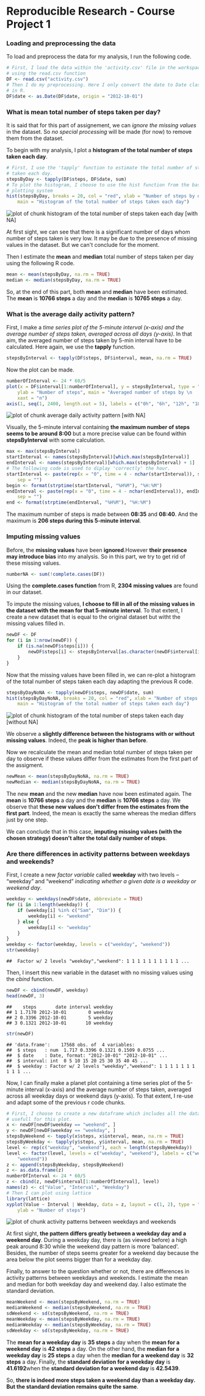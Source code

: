 Reproducible Research - Course Project 1
========================================================

### Loading and preprocessing the data
To load and preprocess the data for my analysis, I run the following code.  
 

```r
# First, I load the data within the 'activity.csv' file in the workspace
# using the read.csv function
DF <- read.csv("activity.csv")
# Then I do my preprocessing. Here I only convert the date to Date classes
# in R.
DF$date <- as.Date(DF$date, origin = "2012-10-01")
```


### What is mean total number of steps taken per day?  
It is said that for this part of assignement, we can *ignore the missing values* in the dataset. So *no special processing* will be made (for now) to remove them from the dataset.  

To begin with my analysis, I plot a **histogram of the total number of steps taken each day**.


```r
# First, I use the 'tapply' function to estimate the total number of steps
# taken each day.
stepsByDay <- tapply(DF$steps, DF$date, sum)
# To plot the histogram, I choose to use the hist function from the base
# plotting system
hist(stepsByDay, breaks = 20, col = "red", xlab = "Number of steps by day", 
    main = "Histogram of the total number of steps taken each day")
```

![plot of chunk histogram of the total number of steps taken each day [with NA]](figure/histogram_of_the_total_number_of_steps_taken_each_day__with_NA_.png) 


At first sight, we can see that there is a significant number of days whom number of steps taken is very low. It may be due to the presence of missing values in the dataset. But we can't conclude for the moment.

Then I estimate the **mean** and **median** total number of steps taken per day using the following R code.  


```r
mean <- mean(stepsByDay, na.rm = TRUE)
median <- median(stepsByDay, na.rm = TRUE)
```


So, at the end of this part, both **mean** and **median** have been estimated.
The **mean** is **10766 steps** a day and the **median** is **10765 steps** a day.  

### What is the average daily activity pattern?
First, I make a *time series plot of the 5-minute interval (x-axis) and the 
average number of steps taken, averaged across all days (y-axis)*. In that aim,
the averaged number of steps taken by 5-min interval have to be calculated. Here 
again, we use the **tapply** function.


```r
stepsByInterval <- tapply(DF$steps, DF$interval, mean, na.rm = TRUE)
```


Now the plot can be made.


```r
numberOfInterval <- 24 * 60/5
plot(x = DF$interval[1:numberOfInterval], y = stepsByInterval, type = "l", xlab = "Time", 
    ylab = "Number of steps", main = "Averaged number of steps by \n     5-minute interval", 
    xaxt = "n")
axis(1, seq(1, 2400, length.out = 5), labels = c("0h", "6h", "12h", "18h", "24h"))
```

![plot of chunk average daily activity pattern [with NA]](figure/average_daily_activity_pattern__with_NA_.png) 


Visually, the 5-minute interval containing **the maximum number of steps seems to be around 8:00** but a more precise value can be found within **stepsByInterval** with some calculation.  


```r
max <- max(stepsByInterval)
startInterval <- names(stepsByInterval)[which.max(stepsByInterval)]
endInterval <- names(stepsByInterval)[which.max(stepsByInterval) + 1]
# The following code is used to diplay 'correctly' the hour.
startInterval <- paste(rep(x = "0", time = 4 - nchar(startInterval)), startInterval, 
    sep = "")
begin <- format(strptime(startInterval, "%H%M"), "%H:%M")
endInterval <- paste(rep(x = "0", time = 4 - nchar(endInterval)), endInterval, 
    sep = "")
end <- format(strptime(endInterval, "%H%M"), "%H:%M")
```


The maximum number of steps is made between **08:35** and **08:40**. And the maximum is **206 steps during this 5-minute interval**.

### Imputing missing values  
Before, the **missing values** have been **ignored**.However **their presence may introduce bias** into my analysis. So in this part, we try to get rid of these missing values.  


```r
numberNA <- sum(!complete.cases(DF))
```


Using the **complete.cases function** from R, **2304 missing values** are found in our dataset.  

To impute the missing values, **I choose to fill in all of the missing values in the dataset with the mean for that 5-minute interval**.  To that extent, I create a new dataset that is equal to the original dataset but witht the missing values filled in.


```r
newDF <- DF
for (i in 1:nrow(newDF)) {
    if (is.na(newDF$steps[i])) {
        newDF$steps[i] <- stepsByInterval[as.character(newDF$interval[i])]
    }
}
```


Now that the missing values have been filled in, we can re-plot a histogram of the total number of steps taken each day adapting the previous R code.


```r
stepsByDayNoNA <- tapply(newDF$steps, newDF$date, sum)
hist(stepsByDayNoNA, breaks = 20, col = "red", xlab = "Number of steps by day", 
    main = "Histogram of the total number of steps taken each day")
```

![plot of chunk histogram of the total number of steps taken each day [without NA]](figure/histogram_of_the_total_number_of_steps_taken_each_day__without_NA_.png) 


We observe a **slightly difference between the histograms with or without missing values**. Indeed, the **peak is higher than before**.  

Now we recalculate the mean and median total number of steps taken per day to observe if these values differ from the estimates from the first part of the assigment.
 

```r
newMean <- mean(stepsByDayNoNA, na.rm = TRUE)
newMedian <- median(stepsByDayNoNA, na.rm = TRUE)
```


The new **mean** and the new **median** have now been estimated again. The **mean** is **10766 steps** a day and the **median** is **10766 steps** a day.  We observe that **these new values don't differ from the estimates from the first part**. Indeed, the mean is exactly the same whereas the median differs just by one step.  

We can conclude that in this case, **imputing missing values (with the chosen strategy) doesn't alter the total daily number of steps**.

### Are there differences in activity patterns between weekdays and weekends?

First, I create a new *factor variable* called **weekday** with two levels – “weekday” and “weekend” *indicating whether a given date is a weekday or weekend day*.   


```r
weekday <- weekdays(newDF$date, abbreviate = TRUE)
for (i in 1:length(weekday)) {
    if (weekday[i] %in% c("Sam", "Dim")) {
        weekday[i] <- "weekend"
    } else {
        weekday[i] <- "weekday"
    }
}
weekday <- factor(weekday, levels = c("weekday", "weekend"))
str(weekday)
```

```
##  Factor w/ 2 levels "weekday","weekend": 1 1 1 1 1 1 1 1 1 1 ...
```


Then, I insert this new variable in the dataset with no missing values using the *cbind* function.  


```r
newDF <- cbind(newDF, weekday)
head(newDF, 3)
```

```
##    steps       date interval weekday
## 1 1.7170 2012-10-01        0 weekday
## 2 0.3396 2012-10-01        5 weekday
## 3 0.1321 2012-10-01       10 weekday
```

```r
str(newDF)
```

```
## 'data.frame':	17568 obs. of  4 variables:
##  $ steps   : num  1.717 0.3396 0.1321 0.1509 0.0755 ...
##  $ date    : Date, format: "2012-10-01" "2012-10-01" ...
##  $ interval: int  0 5 10 15 20 25 30 35 40 45 ...
##  $ weekday : Factor w/ 2 levels "weekday","weekend": 1 1 1 1 1 1 1 1 1 1 ...
```


Now, I can finally make a planet plot containing a time series plot of the 5-minute interval (x-axis) and the average number of steps taken, averaged across all weekday days or weekend days (y-axis). To that extent, I re-use and adapt some of the previous r code chunks.


```r
# First, I choose to create a new dataframe which includes all the data
# usefull for this plot.
x <- newDF[newDF$weekday == "weekend", ]
y <- newDF[newDF$weekday == "weekday", ]
stepsByWeekend <- tapply(x$steps, x$interval, mean, na.rm = TRUE)
stepsByWeekday <- tapply(y$steps, y$interval, mean, na.rm = TRUE)
level <- rep(c("weekday", "weekend"), each = length(stepsByWeekday))
level <- factor(level, levels = c("weekday", "weekend"), labels = c("weekday", 
    "weekend"))
z <- append(stepsByWeekday, stepsByWeekend)
z <- as.data.frame(z)
numberOfInterval <- 24 * 60/5
z <- cbind(z, newDF$interval[1:numberOfInterval], level)
names(z) <- c("Value", "Interval", "Weekday")
# Then I can plot using lattice
library(lattice)
xyplot(Value ~ Interval | Weekday, data = z, layout = c(1, 2), type = "l", xlab = "Interval", 
    ylab = "Number of steps")
```

![plot of chunk activity patterns between weekdays and weekends](figure/activity_patterns_between_weekdays_and_weekends.png) 


At first sight, **the pattern differs greatly between a weekday day and a weekend day**. During a weekday day, there is (as viewed before) a high peak around 8:30 while the weekend day pattern is more 'balanced'. Besides, the number of steps seems greater for a weekend day because the area below the plot seems bigger than for a weekday day.

Finally, to answer to the question whether or not, there are differences in activity patterns between weekdays and weekends. I estimate the mean and median for both weekday day and weekend day. I also estimate the standard deviation.


```r
meanWeekend <- mean(stepsByWeekend, na.rm = TRUE)
medianWeekend <- median(stepsByWeekend, na.rm = TRUE)
sdWeekend <- sd(stepsByWeekend, na.rm = TRUE)
meanWeekday <- mean(stepsByWeekday, na.rm = TRUE)
medianWeekday <- median(stepsByWeekday, na.rm = TRUE)
sdWeekday <- sd(stepsByWeekday, na.rm = TRUE)
```


The **mean for a weekday day** is **35 steps** a day when the **mean for a weekend day** is **42 steps** a day. On the other hand, the **median for a weekday day** is **25 steps** a day when the **median for a weekend day** is **32 steps** a day. Finally, the **standard deviation for a weekday day** is **41.6192**when the **standard deviation for a weekend day** is **42.5439**.

So, **there is indeed more steps taken a weekend day than a weekday day. But the standard deviation remains quite the same**.
